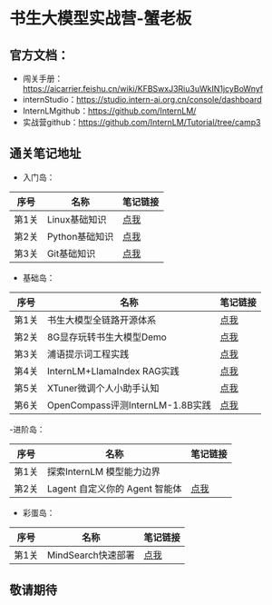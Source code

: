 # 书生大模型实战营-蟹老板

## 官方文档：
- 闯关手册：https://aicarrier.feishu.cn/wiki/KFBSwxJ3Riu3uWkIN1jcyBoWnyf
- internStudio：https://studio.intern-ai.org.cn/console/dashboard
- InternLMgithub：https://github.com/InternLM/
- 实战营github：https://github.com/InternLM/Tutorial/tree/camp3

## 通关笔记地址

- 入门岛：

| 序号  | 名称         | 笔记链接                                                                                          |
|-----|------------|-----------------------------------------------------------------------------------------------|
| 第1关 | Linux基础知识  | [点我](https://blog.csdn.net/weixin_59605625/article/details/141059328)                         |
| 第2关 | Python基础知识 | [点我](https://blog.csdn.net/weixin_59605625/article/details/141060034)                         |
| 第3关 | Git基础知识 | [点我](https://blog.csdn.net/weixin_59605625/article/details/141060904?spm=1001.2014.3001.5501) |

- 基础岛：

| 序号  | 名称         | 笔记链接                          |
|-----|------------|-------------------------------|
| 第1关 | 书生大模型全链路开源体系  | [点我](笔记/L1-01-HelloIntern.md) |
| 第2关 | 8G显存玩转书生大模型Demo  | [点我](笔记/L1-02-demo.md)        |
| 第3关 | 浦语提示词工程实践  | [点我](笔记/L1-03-Prompt.md)      |
| 第4关 | InternLM+LlamaIndex RAG实践 | [点我](笔记/L1-04-LlamaIndex.md)  |
| 第5关 | XTuner微调个人小助手认知  | [点我](笔记/L1-05-XTuner.md)      |
| 第6关 | OpenCompass评测InternLM-1.8B实践  | [点我](笔记/L1-06-OpenCompass.md)              |

-进阶岛：

| 序号  | 名称         | 笔记链接                     |
|-----|------------|--------------------------|
| 第1关 | 探索InternLM 模型能力边界  |                          |
| 第2关 | Lagent 自定义你的 Agent 智能体  | [点我](笔记/L2-02-Lagent.md) |

- 彩蛋岛：

| 序号  | 名称         | 笔记链接   |
|-----|------------|--------|
| 第1关 | MindSearch快速部署  | [点我](笔记/L3-01-MindSearch.md) |


## 敬请期待